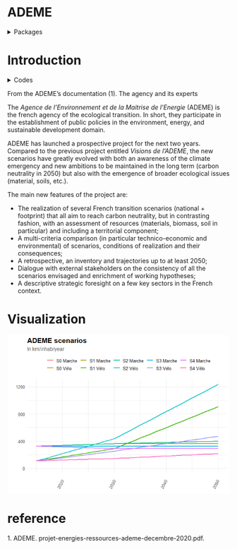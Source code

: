 ADEME
================

<details>

<summary>Packages</summary>

<p>

``` r
want = c("googlesheets4",
         "purrr",
         "dplyr",
         "tidyr",
         "zoo",
         "ggplot2")

have = want %in% rownames(installed.packages())

# Install the packages that we miss
if ( any(!have) ) { install.packages( want[!have] ) }

# Load the packages
junk <- lapply(want, library, character.only = T)

# Remove the objects we created
rm(have, want, junk)
```

</details>

# Introduction

<details>

<summary>Codes</summary>

<p>

``` r
ADEME.data <- read_sheet("https://docs.google.com/spreadsheets/d/1LFHU66VoZtDFF2OI2Wr4-bmw_x1UQHhn9gp_TtnNkWE/edit?usp=sharing") %>%
  mutate_all(as.character)


names(ADEME.data)<-gsub("\\.","",names(ADEME.data))

p2 <- ADEME.data %>%
  select(Type, Scenario, Distances7:Distances9)%>% 
  filter(Type != "Type")  %>% 
  set_names(slice(.,1)) %>%
  slice(-1) %>% 
  pivot_longer(cols = "2015":"2050", names_to = "time", values_to = "Km_jr_hab")%>% 
  rename("Type"= "Year") %>% 
  mutate(time = as.numeric(time),
         Km_jr_hab = as.numeric(Km_jr_hab),
    diff = lead(time) - time,
    diff = ifelse(diff < 0 , 1, diff)) %>% 
    group_by(Type, Scenario, time) %>%
  slice(rep(1:n(),each = diff)) %>% 
  mutate(year =  1:n() +time -1) %>% 
     group_by(Type, Scenario, time) %>% 
   mutate(Km_jr_hab = ifelse(time != year, NA, Km_jr_hab)) %>% 
  filter(year <= 2050  ) %>% 
    group_by(Type, Scenario) %>% 
  mutate(test = na.approx(Km_jr_hab),
         Name = paste(Scenario, Type)) %>% 
   ggplot() +  
  geom_line(aes(x = year, y = test * 362.5 , group = Name, color = Name), size = 1)+
  ylab("") +
  xlab("") +
  labs(title = "ADEME scenarios", subtitle = "In km/inhab/year") +
  theme_minimal() +
  theme(plot.title = element_text(face = "bold", size = 16),
        plot.subtitle = element_text(colour = "#595a5c", size = 12),
        legend.title = element_blank(),
        legend.text = element_text( size = 10),
        legend.position="top",
        axis.text=element_text(size=10),
        axis.text.x = element_text(angle = 60, vjust = 0.5, hjust=1)) +
  ylim(0, 1250)
```

</details>

From the ADEME’s documentation (1). The agency and its experts

The *Agence de l’Environnement et de la Maitrise de l’Energie* (ADEME)
is the french agency of the ecological transition. In short, they
participate in the establishment of public policies in the environment,
energy, and sustainable development domain.

ADEME has launched a prospective project for the next two years.
Compared to the previous project entitled *Visions de l’ADEME*, the new
scenarios have greatly evolved with both an awareness of the climate
emergency and new ambitions to be maintained in the long term (carbon
neutrality in 2050) but also with the emergence of broader ecological
issues (material, soils, etc.).

The main new features of the project are:

  - The realization of several French transition scenarios (national +
    footprint) that all aim to reach carbon neutrality, but in
    contrasting fashion, with an assessment of resources (materials,
    biomass, soil in particular) and including a territorial component;
  - A multi-criteria comparison (in particular technico-economic and
    environmental) of scenarios, conditions of realization and their
    consequences;
  - A retrospective, an inventory and trajectories up to at least 2050;
  - Dialogue with external stakeholders on the consistency of all the
    scenarios envisaged and enrichment of working hypotheses;
  - A descriptive strategic foresight on a few key sectors in the French
    context.

# Visualization

<img src="ADEME_files/figure-gfm/unnamed-chunk-3-1.png" style="display: block; margin: auto;" />

# reference

<div id="refs" class="references">

<div id="ref-ademeProjetenergiesressourcesademedecembre2020Pdf2020">

1\. ADEME. projet-energies-ressources-ademe-decembre-2020.pdf.

</div>

</div>
